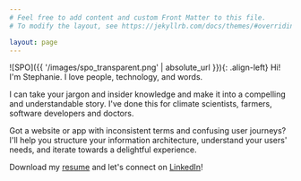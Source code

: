 ```yaml
---
# Feel free to add content and custom Front Matter to this file.
# To modify the layout, see https://jekyllrb.com/docs/themes/#overriding-theme-defaults

layout: page
---
```

![SPO]({{ '/images/spo_transparent.png' | absolute_url }}){: .align-left}
Hi! I'm Stephanie. I love people, technology, and words.

I can take your jargon and insider knowledge and make it into a compelling and understandable story. I've done this for climate scientists, farmers, software developers and doctors.

Got a website or app with inconsistent terms and confusing user journeys? I'll help you structure your information architecture, understand your users' needs, and iterate towards a delightful experience.

Download my <a href="/images/OgburnResumeUXWriting.pdf" target="_blank">resume</a> and let's connect on <a href="https://www.linkedin.com/in/spogburn/" target="_blank">LinkedIn</a>!
